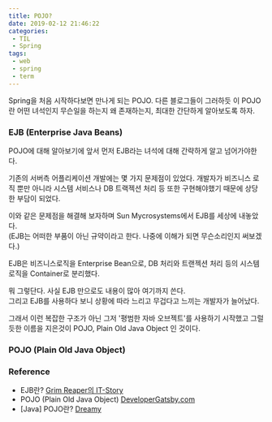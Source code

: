 ```yaml
---
title: POJO?
date: 2019-02-12 21:46:22
categories: 
 - TIL
 - Spring
tags: 
 - web
 - spring
 - term
---
```


Spring을 처음 시작하다보면 만나게 되는 POJO. 다른 블로그들이 그러하듯 이 POJO란 어떤 녀석인지 무슨일을 하는지 왜 존재하는지, 최대한 간단하게 알아보도록 하자.

<!-- more -->

### EJB (Enterprise Java Beans)

POJO에 대해 알아보기에 앞서 먼저 EJB라는 녀석에 대해 간략하게 알고 넘어가야한다.

기존의 서버측 어플리케이션 개발에는 몇 가지 문제점이 있었다. 개발자가 비즈니스 로직 뿐만 아니라 시스템 서비스나 DB 트랙젝션 처리 등 또한 구현해야했기 때문에 상당한 부담이 되었다.

이와 같은 문제점을 해결해 보자하며 Sun Mycrosystems에서 EJB를 세상에 내놓았다.  
(EJB는 어떠한 부품이 아닌 규약이라고 한다. 나중에 이해가 되면 무슨소리인지 써보겠다.)

EJB은 비즈니스로직을 Enterprise Bean으로, DB 처리와 트랜젝션 처리 등의 시스템 로직을 Container로 분리했다.

뭐 그렇단다. 사실 EJB 만으로도 내용이 많아 여기까지 쓴다.  
그리고 EJB를 사용하다 보니 상황에 따라 느리고 무겁다고 느끼는 개발자가 늘어났다.

그래서 이런 복잡한 구조가 아닌 그저 '평범한 자바 오브젝트'를 사용하기 시작했고 그럴듯한 이름을 지은것이 POJO, Plain Old Java Object 인 것이다.

### POJO (Plain Old Java Object)

### Reference

- EJB란? [Grim Reaper의 IT-Story](https://pokey.tistory.com/7)
- POJO (Plain Old Java Object) [DeveloperGatsby.com](https://itewbm.tistory.com/entry/POJOPlain-Old-Java-Object)
- [Java] POJO란? [Dreamy](https://m.blog.naver.com/writer0713/220700687650)